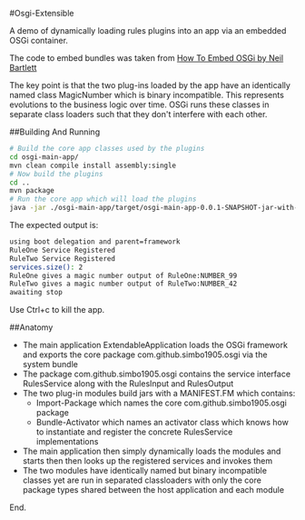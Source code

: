 
#Osgi-Extensible

A demo of dynamically loading rules plugins into an app via an embedded OSGi container. 

The code to embed bundles was taken from [How To Embed OSGi by Neil Bartlett](http://njbartlett.name/2011/03/07/embedding-osgi.html)

The key point is that the two plug-ins loaded by the app have an identically named class MagicNumber which is binary incompatible. This represents evolutions to the business logic over time. OSGi runs these classes in separate class loaders such that they don't interfere with each other.  


##Building And Running 

```sh
# Build the core app classes used by the plugins
cd osgi-main-app/
mvn clean compile install assembly:single
# Now build the plugins
cd ..
mvn package
# Run the core app which will load the plugins
java -jar ./osgi-main-app/target/osgi-main-app-0.0.1-SNAPSHOT-jar-with-dependencies.jar
```

The expected output is: 

```sh
using boot delegation and parent=framework
RuleOne Service Registered
RuleTwo Service Registered
services.size(): 2
RuleOne gives a magic number output of RuleOne:NUMBER_99
RuleTwo gives a magic number output of RuleTwo:NUMBER_42
awaiting stop
```

Use Ctrl+c to kill the app. 

##Anatomy

- The main application ExtendableApplication loads the OSGi framework and exports the core package com.github.simbo1905.osgi via the system bundle
- The package com.github.simbo1905.osgi contains the service interface RulesService along with the RulesInput and RulesOutput
- The two plug-in modules build jars with a MANIFEST.FM which contains:
  - Import-Package which names the core com.github.simbo1905.osgi package
  - Bundle-Activator which names an activator class which knows how to instantiate and register the concrete RulesService implementations
- The main application then simply dynamically loads the modules and starts then then looks up the registered services and invokes them
- The two modules have identically named but binary incompatible classes yet are run in separated classloaders with only the core package types shared between the host application and each module

End.   